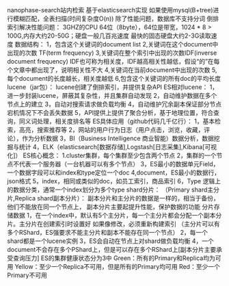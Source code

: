 nanophase-search站内检索
基于elasticsearch实现
如果使用mysql(B+tree)进行模糊匹配，全表扫描(时间复杂度O(n))
除了性能问题，数据库不支持分词
倒排索引解决性能问题：
3GHZ的CPU 64位（8byte），64位是带宽，1024 * 8 > 100G,内存大约20-50G；硬盘一般几百兆速度
最快的固态硬盘大约2-3G读取速度
数据结构：
    1，包含这个关键词的document list
    2,关键词在这个document中出现的次数 TF(term frequency)
    3,关键词在整个索引中出现的次数IDF(inverse document frequency)
    IDF也可称为相关度，IDF越高相关性越低，假设“的”在每个文章中都出现了，说明相关性不大
    4,关键词在当前document中出现的次数
    5,每个document的长度越长，相关度越低
    6,包含这个关键词的所有doc的平均长度
lucene（jar包）：
    lucene创建了倒排索引，并提供复杂API
ES相对lucene：
    1，进一步封装lucene，屏蔽其复杂性，并且集群自动发现
    2，自动维护数据在多个节点上的建立
    3，自动对搜索请求做负载均衡
    4，自动维护冗余副本保证部分节点宕机情况下不会丢失数据
    5，API提供上提供了聚合分析，基于地理位置，符合查询，同义词处理，相关度排名等
ES具体应用（github代码几千亿行）：
    1，基本检索，高亮，搜索推荐等
    2，网站的用户行为日志（用户点击，浏览，收藏，评论），作为分析数据
    3，BI（Business Intelligence 商业智能）数据分析，数据挖掘与统计
    4，ELK（elasticsearch[数据存储],Logstash[日志采集],Kibana[可视化]）
ES核心概念：
    1.cluster集群，每个集群至少包含两个节点
    2，集群的一个节点不代表一个服务器（一台机器可以有多个节点）
    3，ES最小的数据单元Field，一个数据字段可以和index和type定位一个doc
    4,document，ES最小的数据行，json格式
    5，index，相同或类似的doc，如员工索引，商品索引
    6，Type 逻辑上的数据分类，通常一个index划分为多个type
shard分片：
（Primary shard主分片,Replica shard副本分片）：
副本分片和主分片的数据是一样的，相当于备份，他们不能放在同一个节点上，
副本分片主要起提升性能，保护数据的功能
分片存储数据
1，在一个index中，默认有5个主分片，每一个主分片都会分配一个副本分片。主分片在创建索引时设置好
如果像修改，必须重新构建索引
（主分片可以有多个RShard，ES强要求不能主分片和副本不能存在同一个节点）
2，每一个shard都是一个lucene实例
3，ES会自动在节点上对shard做负载均衡
4，一个document不会存在多个PShard上，但是可以存在多个RShard上[副本分片主要承受查询压力]
ES的集群健康状态分为3中
Green：所有的Primary和Replica均为可用
Yellow：至少一个Replica不可用，但是所有的Primary均可用
Red：至少一个Primary不可用

    
    